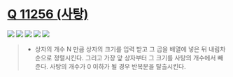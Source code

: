 # [Q 11256 (사탕)](https://www.acmicpc.net/problem/11256)

<img src="https://img.shields.io/badge/Level-Silver 5-lightgrey"> <img src="https://img.shields.io/badge/Memory-1116%20KB-blue"> <img src="https://img.shields.io/badge/Time-0%20ms-brightgreen"> <img src="https://img.shields.io/badge/Length-543%20B-red"> <img src="https://img.shields.io/badge/Language-C-blueviolet">



> - 상자의 개수 N 만큼 상자의 크기를 입력 받고 그 곱을 배열에 넣은 뒤 내림차순으로 정렬시킨다. 그리고 가장 앞 상자부터 그 크기를 사탕의 개수에서 빼 준다. 사탕의 개수가 0 이하가 될 경우 반복문을 탈출시킨다.
